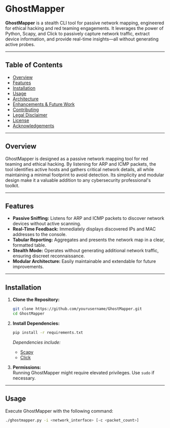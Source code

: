 # GhostMapper

**GhostMapper** is a stealth CLI tool for passive network mapping, engineered for ethical hacking and red teaming engagements. It leverages the power of Python, Scapy, and Click to passively capture network traffic, extract device information, and provide real-time insights—all without generating active probes.

---

## Table of Contents
- [Overview](#overview)
- [Features](#features)
- [Installation](#installation)
- [Usage](#usage)
- [Architecture](#architecture)
- [Enhancements & Future Work](#enhancements--future-work)
- [Contributing](#contributing)
- [Legal Disclaimer](#legal-disclaimer)
- [License](#license)
- [Acknowledgements](#acknowledgements)

---

## Overview

GhostMapper is designed as a passive network mapping tool for red teaming and ethical hacking. By listening for ARP and ICMP packets, the tool identifies active hosts and gathers critical network details, all while maintaining a minimal footprint to avoid detection. Its simplicity and modular design make it a valuable addition to any cybersecurity professional's toolkit.

---

## Features

- **Passive Sniffing:** Listens for ARP and ICMP packets to discover network devices without active scanning.
- **Real-Time Feedback:** Immediately displays discovered IPs and MAC addresses to the console.
- **Tabular Reporting:** Aggregates and presents the network map in a clear, formatted table.
- **Stealth Mode:** Operates without generating additional network traffic, ensuring discreet reconnaissance.
- **Modular Architecture:** Easily maintainable and extendable for future improvements.

---

## Installation

1. **Clone the Repository:**

    ```bash
    git clone https://github.com/yourusername/GhostMapper.git
    cd GhostMapper
    ```

2. **Install Dependencies:**

    ```bash
    pip install -r requirements.txt
    ```

    *Dependencies include:*
    - [Scapy](https://scapy.net/)
    - [Click](https://click.palletsprojects.com/)

3. **Permissions:**  
   Running GhostMapper might require elevated privileges. Use `sudo` if necessary.

---

## Usage

Execute GhostMapper with the following command:

```bash
./ghostmapper.py -i <network_interface> [-c <packet_count>]
